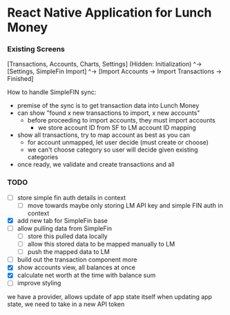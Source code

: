 # React Native Application for Lunch Money

### Existing Screens
[Transactions, Accounts, Charts, Settings] (Hidden: Initialization)
                                    ^-> [Settings, SimpleFin Import]
                                                        ^-> [Import Accounts -> Import Transactions -> Finished]

How to handle SimpleFIN sync:
  - premise of the sync is to get transaction data into Lunch Money
  - can show "found x new transactions to import, x new accounts"
    - before proceeding to import accounts, they must import accounts
      - we store account ID from SF to LM account ID mapping
  - show all transactions, try to map account as best as you can
    - for account unmapped, let user decide (must create or choose)
    - we can't choose category so user will decide given existing categories
  - once ready, we validate and create transactions and all

### TODO
- [ ] store simple fin auth details in context
  - [ ] move towards maybe only storing LM API key and simple FIN auth in context
- [x] add new tab for SimpleFin base
- [ ] allow pulling data from SimpleFin
  - [ ] store this pulled data locally
  - [ ] allow this stored data to be mapped manually to LM
  - [ ] push the mapped data to LM
- [ ] build out the transaction component more
- [x] show accounts view, all balances at once
- [x] calculate net worth at the time with balance sum
- [ ] improve styling

we have a provider, allows update of app state itself
when updating app state, we need to take in a new API token